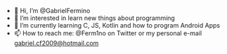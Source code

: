 - 👋 Hi, I’m @GabrielFermino
- 👀 I’m interested in learn new things about programming
- 🌱 I’m currently learning C, JS, Kotlin and how to program Android Apps
- 📫 How to reach me: @Ferm1no on Twitter or my personal e-mail gabriel.cf2009@hotmail.com

<!---
GabrielFermino/GabrielFermino is a ✨ special ✨ repository because its `README.md` (this file) appears on your GitHub profile.
You can click the Preview link to take a look at your changes.
--->

